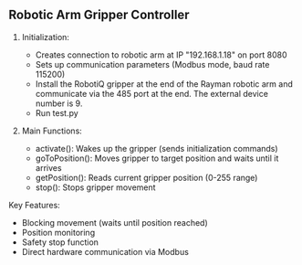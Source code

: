 Robotic Arm Gripper Controller
-----------------------------

1. Initialization:
   - Creates connection to robotic arm at IP "192.168.1.18" on port 8080
   - Sets up communication parameters (Modbus mode, baud rate 115200)
   - Install the RobotiQ gripper at the end of the Rayman robotic arm and communicate via the 485 port at the end. The external device number is 9.
   - Run test.py

2. Main Functions:
   - activate(): Wakes up the gripper (sends initialization commands)
   - goToPosition(): Moves gripper to target position and waits until it arrives
   - getPosition(): Reads current gripper position (0-255 range)
   - stop(): Stops gripper movement


Key Features:
- Blocking movement (waits until position reached)
- Position monitoring
- Safety stop function
- Direct hardware communication via Modbus
